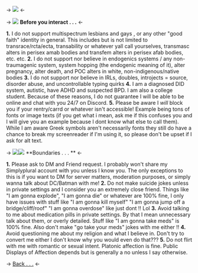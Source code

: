 -> ![](https://media.discordapp.net/attachments/1104679351489933376/1198776223606779904/image.png?ex=65c0225b&is=65adad5b&hm=80015b0910890dcad3f9a30a3bd252f18f44178a5f2d23c36115ca3c4ab1018d&=&format=webp&quality=lossless) <-

-> ![](https://files.catbox.moe/85e6ex.gif) **Before you interact . . .** <-

**1.** I do not support multispectrum lesbians and gays , or any other "good faith" identity in general. This includes but is not limited to transrace/rcta/ecta, transability or whatever yall call yourselves, transmasc alters in perisex amab bodies and transfem alters in perisex afab bodies, etc. etc.
**2.** I do not support nor believe in endogenics systems / any non-traumagenic system, system hopping (the endogenic meaning of it), alter pregnancy, alter death, and POC alters in white, non-indigenous/native bodies
**3.** I do not support nor believe in IRLs, doubles, introjects = source, disorder abuse, and uncontrollable typing quirks
**4.** I am a diagnosed DID system, autistic, have ADHD and suspected BPD. I am also a college student.  Because of these reasons, I do not guarantee I will be able to be online and chat with you 24/7 on Discord.
**5.** Please be aware I *will* block you if your rentry/carrd or whatever isn't accessible! Example being tons of fonts or image texts (if you get what i mean, ask me if this confuses you and I will give you an example because I dont know what else to call them). While I am aware Greek symbols aren't necessarily fonts they still do have a chance to break my screenreader if I'm using it, so please don't be upset if I ask for alt text.

-> ![](https://files.catbox.moe/85mz39.gif)![]( https://files.catbox.moe/pzo7af.gif) **Boundaries . . . ** <-

**1.** Please ask to DM and Friend request. I probably won't share my Simplyplural account with you unless I know you. The only exceptions to this is if you want to DM for server matters, moderation purposes, or simply wanna talk about DC/Batman with me!
**2.** Do not make suicide jokes unless in private settings and I consider you an extremely close friend. Things like "I am gonna explode", "I am gonna die" or whatever are 100% fine, I only have issues with stuff like "I am gonna kill myself" "I am gonna jump off a bridge/cliff/roof" "I am gonna overdose" like just dont !! Lol
**3.** Avoid talking to me about medication pills in private settings. By that I mean unnecessary talk about them, or overly detailed. Stuff like "I am gonna take meds" is 100% fine. Also don't make "go take your meds" jokes with me either !!
**4.** Avoid questioning me about my religion and what I believe in. Don't try to convert me either I don't know why you would even do that???
**5.** Do not flirt with me with romantic or sexual intent. Platonic affection is fine. Public Displays of Affection depends but is generally a no unless I say otherwise.

-> [Back . . .](https://rentry.co/imvengeance) <-